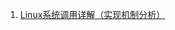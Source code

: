 1. [Linux系统调用详解（实现机制分析）](https://mp.weixin.qq.com/s?__biz=MjM5NTEwMTAwNg==&mid=2650234968&idx=2&sn=ac66f50ab865f063b86620c970c029df&chksm=befe60798989e96fb5083482a41c85c248b460fcf0514a4f64bf8099aa6a4537d27caab31676&mpshare=1&scene=1&srcid=11142yPKPW3WuUYBzuK3EokC&sharer_sharetime=1605363487361&sharer_shareid=765a226e8a94a0d2fa33e57e9363afac&key=29a501fbe6d282a45bd111ba4fd954778d62b6559d909de6d8ddffe3b99a817ec3bd844d3ddfeb6a0c9f0df941e9e0ab5c92fc5a0ca1e95c79b8c47b9432d7e537e9827500d98eb0ce7a767187579ab865692be105a2492c53cccd3eedef92c375f62e613c5bc641dd6785b8418b580d95b01794c12abfadc571983b57639ba7&ascene=1&uin=MzA1OTU5NTc0&devicetype=Windows+10+x64&version=6300002f&lang=zh_CN&exportkey=AxzKkI9tPkDQa0lLx3WZmw0%3D&pass_ticket=SgzS0tNZCexKGAoYVX6Ti8IwGWyAv%2BQfFRa5bUFUlvkEAgmSXJ03rdvqroRZOQYI&wx_header=0)